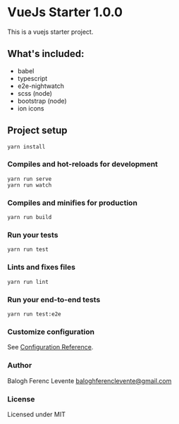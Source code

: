 # VueJs Starter 1.0.0

This is a vuejs starter project.

## What's included:

- babel
- typescript
- e2e-nightwatch
- scss (node)
- bootstrap (node)
- ion icons

## Project setup
```
yarn install
```

### Compiles and hot-reloads for development
```
yarn run serve
yarn run watch
```

### Compiles and minifies for production
```
yarn run build
```

### Run your tests
```
yarn run test
```

### Lints and fixes files
```
yarn run lint
```

### Run your end-to-end tests
```
yarn run test:e2e
```

### Customize configuration
See [Configuration Reference](https://cli.vuejs.org/config/).

### Author
Balogh Ferenc Levente <baloghferenclevente@gmail.com>

### License
Licensed under MIT
